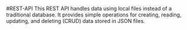 #R E S T - A P I 
This REST API handles data using local files instead of a traditional database. It provides simple operations for creating, reading, updating, and deleting (CRUD) data stored in JSON files.
 
 
